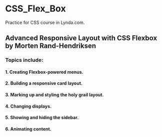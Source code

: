# CSS_Flex_Box
Practice for CSS course in Lynda.com.

## Advanced Responsive Layout with CSS Flexbox by Morten Rand-Hendriksen
### Topics include:

#### 1. Creating Flexbox-powered menus.

#### 2. Building a responsive card layout.

#### 3. Marking up and styling the holy grail layout.

#### 4. Changing displays.

#### 5. Showing and hiding the sidebar.

#### 6. Animating content.
